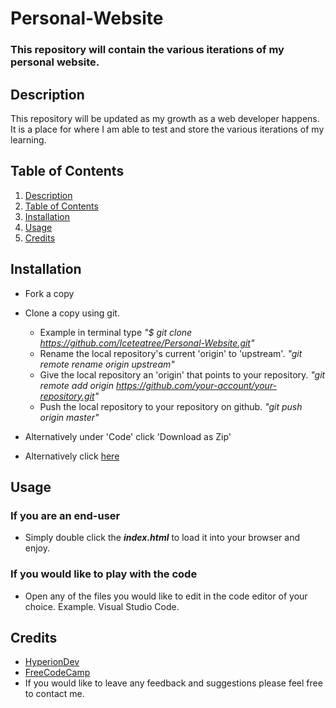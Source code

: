# Personal-Website
### This repository will contain the various iterations of my personal website.

## Description
This repository will be updated as my growth as a web developer happens. It is a place for where I am able to test and store the various iterations of my learning.

## Table of Contents
1. [Description](#description)
2. [Table of Contents](#table-of-contents)
3. [Installation](#installation)
4. [Usage](#usage)
5. [Credits](#credits)


## Installation

* Fork a copy
* Clone a copy using git. 
  * Example in terminal type *"$ git clone https://github.com/Iceteatree/Personal-Website.git"*
  * Rename the local repository's current 'origin' to 'upstream'.
    *"git remote rename origin upstream"*
  * Give the local repository an 'origin' that points to your repository.
    *"git remote add origin https://github.com/your-account/your-repository.git"*
  * Push the local repository to your repository on github.
    *"git push origin master"*

* Alternatively under 'Code' click 'Download as Zip'
* Alternatively click [here](https://github.com/Iceteatree/Personal-Website/archive/main.zip)

## Usage 

### If you are an end-user
* Simply double click the _**index.html**_ to load it into your browser and enjoy.

### If you would like to play with the code
* Open any of the files you would like to edit in the code editor of your choice. Example. Visual Studio Code.


## Credits
* [HyperionDev](https://www.hyperiondev.com/)
* [FreeCodeCamp](https://www.freecodecamp.org/)
* If you would like to leave any feedback and suggestions please feel free to contact me.
